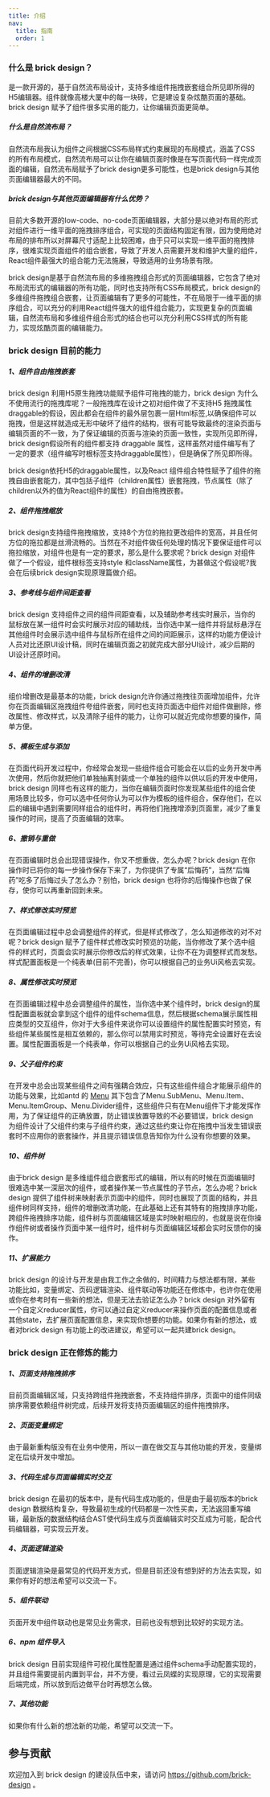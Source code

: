 ```yaml
---
title: 介绍
nav:
  title: 指南
  order: 1
---
```


### 什么是 brick design？

是一款开源的，基于自然流布局设计，支持多维组件拖拽嵌套组合所见即所得的H5编辑器。组件就像高楼大厦中的每一块砖，它是建设复杂炫酷页面的基础。brick design 赋予了组件很多实用的能力，让你编辑页面更简单。

##### 什么是自然流布局？

自然流布局我认为组件之间根据CSS布局样式约束展现的布局模式，涵盖了CSS的所有布局模式，自然流布局可以让你在编辑页面时像是在写页面代码一样完成页面的编辑，自然流布局赋予了brick design更多可能性，也是brick design与其他页面编辑器最大的不同。
##### brick design与其他页面编辑器有什么优势？

目前大多数开源的low-code、no-code页面编辑器，大部分是以绝对布局的形式对组件进行一维平面的拖拽排序组合，可实现的页面结构固定有限，因为使用绝对布局的排布所以对屏幕尺寸适配上比较困难，由于只可以实现一维平面的拖拽排序，很难实现页面组件的组合嵌套，导致了开发人员需要开发和维护大量的组件，React组件最强大的组合能力无法施展，导致适用的业务场景有限。

brick design是基于自然流布局的多维拖拽组合形式的页面编辑器，它包含了绝对布局流形式的编辑器的所有功能，同时也支持所有CSS布局模式，brick design的多维组件拖拽组合嵌套，让页面编辑有了更多的可能性，不在局限于一维平面的排序组合，可以充分的利用React组件强大的组件组合能力，实现更复杂的页面编辑，自然流布局和多维组件组合形式的结合也可以充分利用CSS样式的所有能力，实现炫酷页面的编辑能力。

### brick design 目前的能力
##### 1、组件自由拖拽嵌套

brick design 利用H5原生拖拽功能赋予组件可拖拽的能力，brick design 为什么不使用流行的拖拽库呢？一般拖拽库在设计之初对组件做了不支持H5 拖拽属性 draggable的假设，因此都会在组件的最外层包裹一层Html标签,以确保组件可以拖拽，但是这样就造成无形中破坏了组件的结构，很有可能导致最终的渲染页面与编辑页面的不一致，为了保证编辑的页面与渲染的页面一致性，实现所见即所得，brick design假设所有的组件都支持 draggable 属性，这样虽然对组件编写有了一定的要求（组件编写时根标签支持draggable属性），但是确保了所见即所得。

brick design依托H5的draggable属性，以及React 组件组合特性赋予了组件的拖拽自由嵌套能力，其中包括子组件（children属性）嵌套拖拽，节点属性（除了children以外的值为React组件的属性）的自由拖拽嵌套。

##### 2、组件拖拽缩放

brick design支持组件拖拽缩放，支持8个方位的拖拉更改组件的宽高，并且任何方位的拖拉都是丝滑流畅的。当然在不对组件做任何处理的情况下要保证组件可以拖拉缩放，对组件也是有一定的要求，那么是什么要求呢？brick design 对组件做了一个假设，组件根标签支持style 和className属性，为甚做这个假设呢?我会在后续brick design实现原理篇做介绍。

##### 3、参考线与组件间距查看

brick design 支持组件之间的组件间距查看，以及辅助参考线实时展示，当你的鼠标放在某一组件时会实时展示对应的辅助线，当你选中某一组件并将鼠标悬浮在其他组件时会展示选中组件与鼠标所在组件之间的间距展示，这样的功能方便设计人员对比还原UI设计稿，同时在编辑页面之初就完成大部分UI设计，减少后期的UI设计还原时间。

##### 4、组件的增删改清

组价增删改是最基本的功能，brick design允许你通过拖拽往页面增加组件，允许你在页面编辑区拖拽组件夸组件嵌套，同时也支持页面选中组件对组件做删除，修改属性、修改样式，以及清除子组件的能力，让你可以就近完成你想要的操作，简单方便。

##### 5、模板生成与添加

在页面代码开发过程中，你经常会发现一些组件组合可能会在以后的业务开发中再次使用，然后你就把他们单独抽离封装成一个单独的组件以供以后的开发中使用，brick design 同样也有这样的能力，当你在编辑页面时你发现某些组件的组合使用场景比较多，你可以选中任何你认为可以作为模板的组件组合，保存他们，在以后的编辑中遇到需要同样组合的组件时，再将他们拖拽增添到页面里，减少了重复操作的时间，提高了页面编辑的效率。

##### 6、撤销与重做

在页面编辑时总会出现错误操作，你又不想重做，怎么办呢？brick design 在你操作时已将你的每一步操作保存下来了，为你提供了专属“后悔药”，当然“后悔药”吃多了后悔过头了怎么办？别怕，brick design 也将你的后悔操作也做了保存，使你可以再重新回到未来。

##### 7、样式修改实时预览

在页面编辑过程中总会调整组件的样式，但是样式修改了，怎么知道修改的对不对呢？brick design 赋予了组件样式修改实时预览的功能，当你修改了某个选中组件的样式时，页面会实时展示你修改后的样式效果，让你不在为调整样式而发愁。样式配置面板是一个纯表单(目前不完善)，你可以根据自己的业务Ui风格去实现。
##### 8、属性修改实时预览

在页面编辑过程中总会调整组件的属性，当你选中某个组件时，brick design的属性配置面板就会拿到这个组件的组件schema信息，然后根据schema展示属性相应类型的交互组件，你对于大多组件来说你可以设置组件的属性配置实时预览，有些组件某些属性是相互依赖的，那么你可以禁用实时预览，等待完全设置好在去设置。属性配置面板是一个纯表单，你可以根据自己的业务Ui风格去实现。

##### 9、父子组件约束

在开发中总会出现某些组件之间有强耦合效应，只有这些组件组合才能展示组件的功能与效果，比如antd 的 [Menu](https://ant.design/components/menu-cn/) 其下包含了Menu.SubMenu、Menu.Item、Menu.ItemGroup、Menu.Divider组件，这些组件只有在Menu组件下才能发挥作用，为了保证组件的正确放置，防止错误放置导致的不必要错误，brick design 为组件设计了父组件约束与子组件约束，通过这些约束让你在拖拽中当发生错误嵌套时不应用你的嵌套操作，并且提示错误信息告知你为什么没有你想要的效果。

##### 10、组件树

由于brick design 是多维组件组合嵌套形式的编辑，所以有的时候在页面编辑时很难选中某一深层次的组件，或者操作某一节点属性的子节点，怎么办呢？brick design 提供了组件树来映射表示页面中的组件，同时也展现了页面的结构，并且组件树同样支持，组件的增删改清功能，在此基础上还有其特有的拖拽排序功能，跨组件拖拽排序功能，组件树与页面编辑区域是实时映射相应的，也就是说在你操作组件树或者操作页面中某一组件时，组件树与页面编辑区域都会实时反馈你的操作。

##### 11、扩展能力

brick design 的设计与开发是由我工作之余做的，时间精力与想法都有限，某些功能比如，变量绑定、页码逻辑渲染、组件联动等功能还在修炼中，也许你在使用或你在参考时有一些新的想法，但是无法去验证怎么办？brick design 对外留有一个自定义reducer属性，你可以通过自定义reducer来操作页面的配置信息或者其他state，去扩展页面配置信息，来实现你想要的功能。如果你有新的想法，或者对brick design 有功能上的改进建议，希望可以一起共建brick design。

### brick design 正在修炼的能力

##### 1、页面支持拖拽排序

目前页面编辑区域，只支持跨组件拖拽嵌套，不支持组件排序，页面中的组件同级排序需要依赖组件树完成，后续开发将支持页面编辑区的组件拖拽排序。

##### 2、页面变量绑定

由于最新重构版没有在业务中使用，所以一直在做交互与其他功能的开发，变量绑定在后续开发中增加。

##### 3、代码生成与页面编辑实时交互

brick design 在最初的版本中，是有代码生成功能的，但是由于最初版本的brick design 数据结构复杂，导致最初生成的代码都是一次性买卖，无法返回重写编辑，最新版的数据结构结合AST使代码生成与页面编辑实时交互成为可能，配合代码编辑器，可实现云开发。

##### 4、页面逻辑渲染

页面逻辑渲染是最常见的代码开发方式，但是目前还没有想到好的方法去实现，如果你有好的想法希望可以交流一下。

##### 5、组件联动

页面开发中组件联动也是常见业务需求，目前也没有想到比较好的实现方法。

##### 6、npm 组件导入

 brick design 目前实现组件可视化属性配置是通过组件schema手动配置实现的，并且组件需要提前内置到平台，并不方便，看过云凤蝶的实现原理，它的实现需要后端完成，所以放到后边做平台时再想怎么做。
 
##### 7、其他功能

如果你有什么新的想法新的功能，希望可以交流一下。

 

## 参与贡献

欢迎加入到 brick design 的建设队伍中来，请访问 https://github.com/brick-design 。

```
